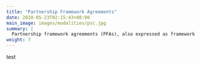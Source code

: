 ```yaml
---
title: "Partnership Framework Agreements"
date: 2020-05-23T02:15:43+08:00
main_image: images/modalities/psc.jpg
summary: |
  Partnership framework agreements (PFAs), also expressed as framework cofinancing arrangements (FCAs), memoranda of understanding (MOU), and similar terms, facilitate strategic collaboration, cooperation, and complementarity. PFAs involve a funding envelope to cover a broad range of planned and coordinated cofinancing activities over a period. In 2019, ADB had active PFAs with 12 financing partners, with a total funding envelope of roughly $20 billion.
weight: 7
---
```


test